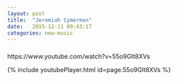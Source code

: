 ```yaml
---
layout: post
title:  "Jeremiah Cymerman"
date:   2015-12-11 09:43:17
categories: new-music
---
```

<h3></h3>
https://www.youtube.com/watch?v=55o9Glt8XVs

{% include youtubePlayer.html id=page.55o9Glt8XVs %}

